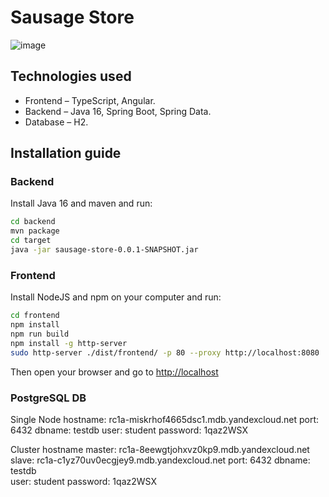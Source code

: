 # Sausage Store

![image](https://user-images.githubusercontent.com/9394918/121517767-69db8a80-c9f8-11eb-835a-e98ca07fd995.png)


## Technologies used

* Frontend – TypeScript, Angular.
* Backend  – Java 16, Spring Boot, Spring Data.
* Database – H2.

## Installation guide
### Backend

Install Java 16 and maven and run:

```bash
cd backend
mvn package
cd target
java -jar sausage-store-0.0.1-SNAPSHOT.jar
```

### Frontend

Install NodeJS and npm on your computer and run:

```bash
cd frontend
npm install
npm run build
npm install -g http-server
sudo http-server ./dist/frontend/ -p 80 --proxy http://localhost:8080
```

Then open your browser and go to [http://localhost](http://localhost)

### PostgreSQL DB
Single Node
hostname: 	rc1a-miskrhof4665dsc1.mdb.yandexcloud.net 
port: 		6432 
dbname: 	testdb 
user: 		student 
password: 	1qaz2WSX

Cluster
hostname
master: 	rc1a-8eewgtjohxvz0kp9.mdb.yandexcloud.net
slave: 		rc1a-c1yz70uv0ecgjey9.mdb.yandexcloud.net
port: 		6432
dbname: 	testdb	
user: 		student
password: 	1qaz2WSX
